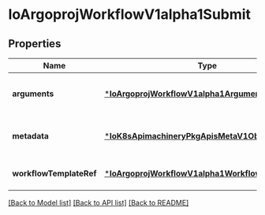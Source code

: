 # IoArgoprojWorkflowV1alpha1Submit


## Properties
Name | Type | Description | Notes
------------ | ------------- | ------------- | -------------
**arguments** | [***IoArgoprojWorkflowV1alpha1Arguments**](IoArgoprojWorkflowV1alpha1Arguments.md) |  | [optional] [default to nothing]
**metadata** | [***IoK8sApimachineryPkgApisMetaV1ObjectMeta**](IoK8sApimachineryPkgApisMetaV1ObjectMeta.md) |  | [optional] [default to nothing]
**workflowTemplateRef** | [***IoArgoprojWorkflowV1alpha1WorkflowTemplateRef**](IoArgoprojWorkflowV1alpha1WorkflowTemplateRef.md) |  | [default to nothing]


[[Back to Model list]](../README.md#models) [[Back to API list]](../README.md#api-endpoints) [[Back to README]](../README.md)


